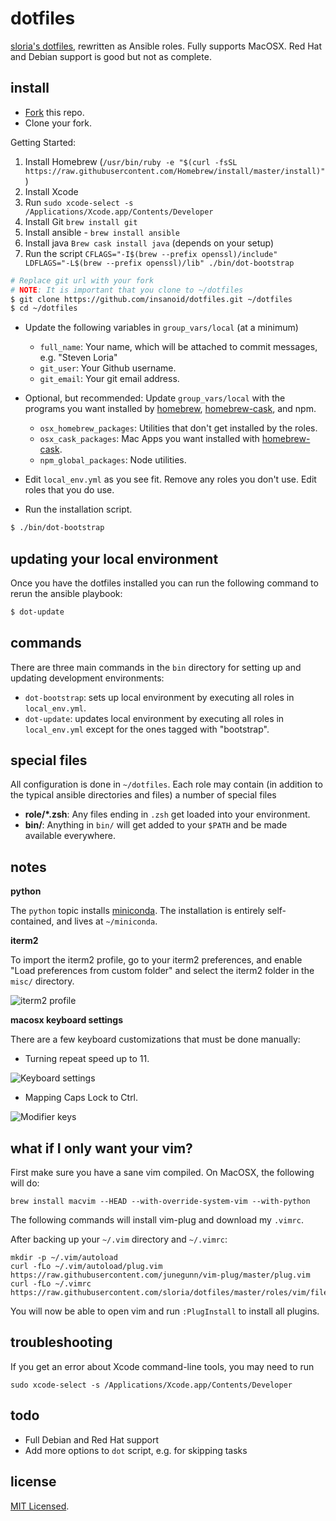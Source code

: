 # dotfiles

[sloria's dotfiles](https://github.com/sloria/dotfiles-old), rewritten as Ansible roles. Fully supports MacOSX. Red Hat and Debian support is good but not as complete.

## install

- [Fork](https://github.com/sloria/dotfiles/fork) this repo.
- Clone your fork.


Getting Started:

1. Install Homebrew (`/usr/bin/ruby -e "$(curl -fsSL https://raw.githubusercontent.com/Homebrew/install/master/install)"`)
2. Install Xcode
3. Run `sudo xcode-select -s /Applications/Xcode.app/Contents/Developer`
4. Install Git `brew install git`
5. Install ansible - `brew install ansible`
6. Install java `Brew cask install java` (depends on your setup)
7. Run the script `CFLAGS="-I$(brew --prefix openssl)/include" LDFLAGS="-L$(brew --prefix openssl)/lib" ./bin/dot-bootstrap`

```bash
# Replace git url with your fork
# NOTE: It is important that you clone to ~/dotfiles
$ git clone https://github.com/insanoid/dotfiles.git ~/dotfiles
$ cd ~/dotfiles
```

- Update the following variables in `group_vars/local` (at a minimum)

  - `full_name`: Your name, which will be attached to commit messages, e.g. "Steven Loria"
  - `git_user`: Your Github username.
  - `git_email`: Your git email address.

- Optional, but recommended: Update `group_vars/local` with the programs you want installed by [homebrew], [homebrew-cask], and npm.

  - `osx_homebrew_packages`: Utilities that don't get installed by the roles.
  - `osx_cask_packages`: Mac Apps you want installed with [homebrew-cask].
  - `npm_global_packages`: Node utilities.

- Edit `local_env.yml` as you see fit. Remove any roles you don't use. Edit roles that you do use.
- Run the installation script.

```bash
$ ./bin/dot-bootstrap
```

## updating your local environment

Once you have the dotfiles installed you can run the following command to rerun the ansible playbook:

```bash
$ dot-update
```

## commands

There are three main commands in the `bin` directory for setting up and updating development environments:

- `dot-bootstrap`: sets up local environment by executing all roles in `local_env.yml`.
- `dot-update`: updates local environment by executing all roles in `local_env.yml` except for the ones tagged with "bootstrap".

## special files

All configuration is done in `~/dotfiles`. Each role may contain (in addition to the typical ansible directories and files) a number of special files

- **role/*.zsh**: Any files ending in `.zsh` get loaded into your environment.
- **bin/**: Anything in `bin/` will get added to your `$PATH` and be made available everywhere.

## notes

**python**

The `python` topic installs [miniconda](http://conda.pydata.org/miniconda.html). The installation is entirely self-contained, and lives at `~/miniconda`.

**iterm2**

To import the iterm2 profile, go to your iterm2 preferences, and enable "Load preferences from custom folder" and select the iterm2 folder in the `misc/` directory.

![iterm2 profile](https://dl.dropboxusercontent.com/u/1693233/github/dotfiles-iterm2.png)

**macosx keyboard settings**

There are a few keyboard customizations that must be done manually:

- Turning repeat speed up to 11.

![Keyboard settings](https://dl.dropboxusercontent.com/u/1693233/github/dotfiles-mac-keys.png "Key repeat settings")

- Mapping Caps Lock to Ctrl.

![Modifier keys](https://dl.dropboxusercontent.com/u/1693233/github/dotfiles-mod-keys.png)

## what if I only want your vim?

First make sure you have a sane vim compiled. On MacOSX, the following will do:

```
brew install macvim --HEAD --with-override-system-vim --with-python
```

The following commands will install vim-plug and download my `.vimrc`.

After backing up your `~/.vim` directory and `~/.vimrc`:

```
mkdir -p ~/.vim/autoload
curl -fLo ~/.vim/autoload/plug.vim https://raw.githubusercontent.com/junegunn/vim-plug/master/plug.vim
curl -fLo ~/.vimrc https://raw.githubusercontent.com/sloria/dotfiles/master/roles/vim/files/vimrc
```

You will now be able to open vim and run `:PlugInstall` to install all plugins.

## troubleshooting

If you get an error about Xcode command-line tools, you may need to run

```
sudo xcode-select -s /Applications/Xcode.app/Contents/Developer
```

## todo

- Full Debian and Red Hat support
- Add more options to `dot` script, e.g. for skipping tasks

## license

[MIT Licensed](http://sloria.mit-license.org/).

[homebrew]: http://brew.sh/
[homebrew-cask]: https://github.com/caskroom/homebrew-cask
